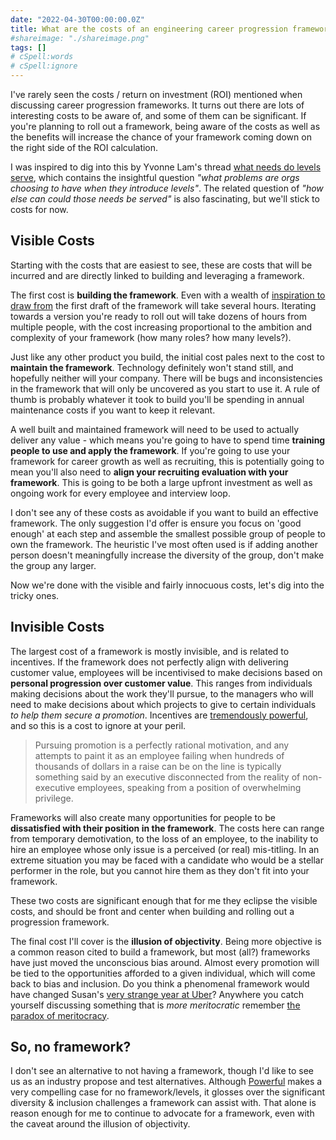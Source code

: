 ```yaml
---
date: "2022-04-30T00:00:00.0Z"
title: What are the costs of an engineering career progression framework?
#shareimage: "./shareimage.png"
tags: []
# cSpell:words
# cSpell:ignore
---
```


I've rarely seen the costs / return on investment (ROI) mentioned when discussing career progression frameworks. It turns out there are lots of interesting costs to be aware of, and some of them can be significant. If you're planning to roll out a framework, being aware of the costs as well as the benefits will increase the chance of your framework coming down on the right side of the ROI calculation.

I was inspired to dig into this by Yvonne Lam's thread [what needs do levels serve][yvonne tweet], which contains the insightful question _"what problems are orgs choosing to have when they introduce levels"_. The related question of _"how else can could those needs be served"_ is also fascinating, but we'll stick to costs for now.

## Visible Costs

Starting with the costs that are easiest to see, these are costs that will be incurred and are directly linked to building and leveraging a framework.

The first cost is **building the framework**. Even with a wealth of [inspiration to draw from][progression.fyi] the first draft of the framework will take several hours. Iterating towards a version you're ready to roll out will take dozens of hours from multiple people, with the cost increasing proportional to the ambition and complexity of your framework (how many roles? how many levels?).

Just like any other product you build, the initial cost pales next to the cost to **maintain the framework**. Technology definitely won't stand still, and hopefully neither will your company. There will be bugs and inconsistencies in the framework that will only be uncovered as you start to use it. A rule of thumb is probably whatever it took to build you'll be spending in annual maintenance costs if you want to keep it relevant.

A well built and maintained framework will need to be used to actually deliver any value - which means you're going to have to spend time **training people to use and apply the framework**. If you're going to use your framework for career growth as well as recruiting, this is potentially going to mean you'll also need to **align your recruiting evaluation with your framework**. This is going to be both a large upfront investment as well as ongoing work for every employee and interview loop.

I don't see any of these costs as avoidable if you want to build an effective framework. The only suggestion I'd offer is ensure you focus on 'good enough' at each step and assemble the smallest possible group of people to own the framework. The heuristic I've most often used is if adding another person doesn't meaningfully increase the diversity of the group, don't make the group any larger.

Now we're done with the visible and fairly innocuous costs, let's dig into the tricky ones.

## Invisible Costs

The largest cost of a framework is mostly invisible, and is related to incentives. If the framework does not perfectly align with delivering customer value, employees will be incentivised to make decisions based on **personal progression over customer value**. This ranges from individuals making decisions about the work they'll pursue, to the managers who will need to make decisions about which projects to give to certain individuals _to help them secure a promotion_. Incentives are [tremendously powerful][incentives blog], and so this is a cost to ignore at your peril.

> Pursuing promotion is a perfectly rational motivation, and any attempts to paint it as an employee failing when hundreds of thousands of dollars in a raise can be on the line is typically something said by an executive disconnected from the reality of non-executive employees, speaking from a position of overwhelming privilege.

Frameworks will also create many opportunities for people to be **dissatisfied with their position in the framework**. The costs here can range from temporary demotivation, to the loss of an employee, to the inability to hire an employee whose only issue is a perceived (or real) mis-titling. In an extreme situation you may be faced with a candidate who would be a stellar performer in the role, but you cannot hire them as they don't fit into your framework.

These two costs are significant enough that for me they eclipse the visible costs, and should be front and center when building and rolling out a progression framework.

The final cost I'll cover is the **illusion of objectivity**. Being more objective is a common reason cited to build a framework, but most (all?) frameworks have just moved the unconscious bias around. Almost every promotion will be tied to the opportunities afforded to a given individual, which will come back to bias and inclusion. Do you think a phenomenal framework would have changed Susan's [very strange year at Uber]? Anywhere you catch yourself discussing something that is _more meritocratic_ remember [the paradox of meritocracy].

## So, no framework?

I don't see an alternative to not having a framework, though I'd like to see us as an industry propose and test alternatives. Although [Powerful][powerful book] makes a very compelling case for no framework/levels, it glosses over the significant diversity & inclusion challenges a framework can assist with. That alone is reason enough for me to continue to advocate for a framework, even with the caveat around the illusion of objectivity.

[yvonne tweet]: https://twitter.com/yvonnezlam/status/1515425807438528514
[progression.fyi]: https://www.progression.fyi/
[incentives blog]: https://fs.blog/bias-incentives-reinforcement/
[powerful book]: https://pattymccord.com/book/
[very strange year at uber]: https://www.susanjfowler.com/blog/2017/2/19
[the paradox of meritocracy]: https://gap.hks.harvard.edu/paradox-meritocracy-organizations
